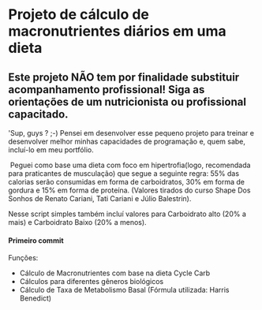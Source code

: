 # Projeto de cálculo de macronutrientes diários em uma dieta





## Este projeto NÃO tem por finalidade substituir acompanhamento profissional! Siga as orientações de um nutricionista ou profissional capacitado.



'Sup, guys ? ;-)
	Pensei em desenvolver esse pequeno projeto para treinar e desenvolver melhor minhas capacidades de programação e, quem sabe, incluí-lo em meu portfólio.

​	Peguei como base uma dieta com foco em hipertrofia(logo, recomendada para praticantes de musculação) que segue a seguinte regra: 55% das calorias serão consumidas em forma de carboidratos, 30% em forma de gordura e 15% em forma de proteína. (Valores tirados do curso Shape Dos Sonhos de Renato Cariani, Tati Cariani e Júlio Balestrin).

Nesse script simples também incluí valores para Carboidrato alto (20% a mais) e Carboidrato Baixo (20% a menos).

#### Primeiro commit

Funções:

- Cálculo de Macronutrientes com base na dieta Cycle Carb
- Cálculos para diferentes gêneros biológicos
- Cálculo de Taxa de Metabolismo Basal (Fórmula utilizada: Harris Benedict)



